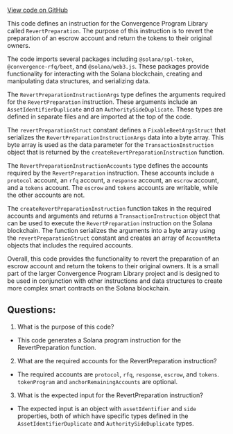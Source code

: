 [View code on GitHub](https://github.com/convergence-rfq/convergence-program-library/spot-instrument/js/generated/instructions/revertPreparation.ts)

This code defines an instruction for the Convergence Program Library called `RevertPreparation`. The purpose of this instruction is to revert the preparation of an escrow account and return the tokens to their original owners. 

The code imports several packages including `@solana/spl-token`, `@convergence-rfq/beet`, and `@solana/web3.js`. These packages provide functionality for interacting with the Solana blockchain, creating and manipulating data structures, and serializing data. 

The `RevertPreparationInstructionArgs` type defines the arguments required for the `RevertPreparation` instruction. These arguments include an `AssetIdentifierDuplicate` and an `AuthoritySideDuplicate`. These types are defined in separate files and are imported at the top of the code. 

The `revertPreparationStruct` constant defines a `FixableBeetArgsStruct` that serializes the `RevertPreparationInstructionArgs` data into a byte array. This byte array is used as the data parameter for the `TransactionInstruction` object that is returned by the `createRevertPreparationInstruction` function. 

The `RevertPreparationInstructionAccounts` type defines the accounts required by the `RevertPreparation` instruction. These accounts include a `protocol` account, an `rfq` account, a `response` account, an `escrow` account, and a `tokens` account. The `escrow` and `tokens` accounts are writable, while the other accounts are not. 

The `createRevertPreparationInstruction` function takes in the required accounts and arguments and returns a `TransactionInstruction` object that can be used to execute the `RevertPreparation` instruction on the Solana blockchain. The function serializes the arguments into a byte array using the `revertPreparationStruct` constant and creates an array of `AccountMeta` objects that includes the required accounts. 

Overall, this code provides the functionality to revert the preparation of an escrow account and return the tokens to their original owners. It is a small part of the larger Convergence Program Library project and is designed to be used in conjunction with other instructions and data structures to create more complex smart contracts on the Solana blockchain.
## Questions: 
 1. What is the purpose of this code?
- This code generates a Solana program instruction for the RevertPreparation function.

2. What are the required accounts for the RevertPreparation instruction?
- The required accounts are `protocol`, `rfq`, `response`, `escrow`, and `tokens`. `tokenProgram` and `anchorRemainingAccounts` are optional.

3. What is the expected input for the RevertPreparation instruction?
- The expected input is an object with `assetIdentifier` and `side` properties, both of which have specific types defined in the `AssetIdentifierDuplicate` and `AuthoritySideDuplicate` types.